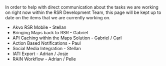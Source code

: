 In order to help with direct communication about the tasks we are working on right now within the RSR Development Team, this page will be kept up to date on the items that we are currently working on.

- Akvo RSR Mobile - Stellan
- Bringing Maps back to RSR - Gabriel
- API Caching within the Maps Solution - Gabriel / Carl
- Action Based Notifications - Paul
- Social Media Integration - Stellan
- IATI Export - Adrian / Josje
- RAIN Workflow - Adrian / Pelle